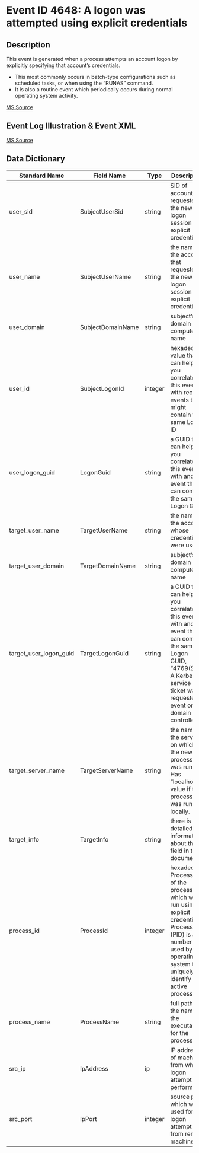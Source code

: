 # Event ID 4648: A logon was attempted using explicit credentials

## Description

This event is generated when a process attempts an account logon by explicitly specifying that account’s credentials.

* This most commonly occurs in batch-type configurations such as scheduled tasks, or when using the “RUNAS” command.
* It is also a routine event which periodically occurs during normal operating system activity.

[MS Source](https://github.com/MicrosoftDocs/windows-itpro-docs/blob/master/windows/security/threat-protection/auditing/event-4648.md)

## Event Log Illustration & Event XML

[MS Source](https://github.com/MicrosoftDocs/windows-itpro-docs/blob/master/windows/security/threat-protection/auditing/event-4648.md)

## Data Dictionary

|	Standard Name	| Field Name |	Type	|	Description	|	Sample Value	|
|	----------------	|	----------------	|	----------------	|	----------------	|	----------------	|
|	user_sid	|	SubjectUserSid	|	string	|	SID of account that requested the new logon session with explicit credentials.	|	S-1-5-21-3457937927-2839227994-823803824-1104	|
|	user_name	|	SubjectUserName	|	string	|	the name of the account that requested the new logon session with explicit credentials.	|	dadmin	|
|	user_domain	|	SubjectDomainName	|	string	|	subject’s domain or computer name	|	CONTOSO	|
|	user_id	|	SubjectLogonId	|	integer	|	hexadecimal value that can help you correlate this event with recent events that might contain the same Logon ID	|	0x31844	|
|	user_logon_guid	|	LogonGuid	|	string	|	a GUID that can help you correlate this event with another event that can contain the same Logon GUID	|	{00000000-0000-0000-0000-000000000000}	|
|	target_user_name	|	TargetUserName	|	string	|	the name of the account whose credentials were used	|	ladmin	|
|	target_user_domain	|	TargetDomainName	|	string	|	subject’s domain or computer name	|	CONTOSO	|
|	target_user_logon_guid	|	TargetLogonGuid	|	string	|	a GUID that can help you correlate this event with another event that can contain the same Logon GUID, “4769(S, F): A Kerberos service ticket was requested event on a domain controller.	|	{0887F1E4-39EA-D53C-804F-31D568A06274}	|
|	target_server_name	|	TargetServerName	|	string	|	the name of the server on which the new process was run. Has “localhost” value if the process was run locally.	|	localhost	|
|	target_info	|	TargetInfo	|	string	|	there is no detailed information about this field in this document.	|	localhost	|
|	process_id	|	ProcessId	|	integer	|	hexadecimal Process ID of the process which was run using explicit credentials. Process ID (PID) is a number used by the operating system to uniquely identify an active process.	|	0x368	|
|	process_name	|	ProcessName	|	string	|	full path and the name of the executable for the process.	|	C:\\Windows\\System32\\svchost.exe	|
|	src_ip	|	IpAddress	|	ip	|	IP address of machine from which logon attempt was performed.	|	::1	|
|	src_port|	IpPort	|	integer	|	source port which was used for logon attempt from remote machine.	|	0	|